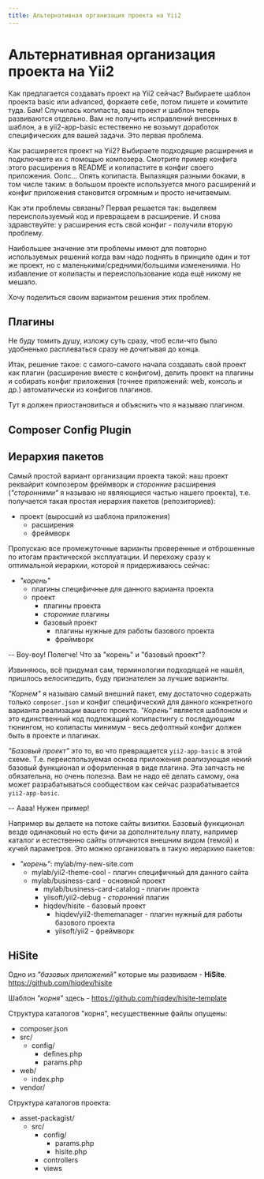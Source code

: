 ```yaml
---
title: Альтернативная организация проекта на Yii2
---
```


# Альтернативная организация проекта на Yii2

Как предлагается создавать проект на Yii2 сейчас? Выбираете шаблон проекта basic или
advanced, форкаете себе, потом пишете и комитите туда. Бам! Случилась копипаста, ваш
проект и шаблон теперь развиваются отдельно. Вам не получить исправлений внесенных в
шаблон, а в yii2-app-basic естественно не возьмут доработок специфических для вашей
задачи. Это первая проблема.

Как расширяется проект на Yii2? Выбираете подходящие расширения и подключаете их с
помощью композера. Смотрите пример конфига этого расширения в README и копипастите в
конфиг своего приложения. Оопс... Опять копипаста. Вылазящяя разными боками, в том числе
таким: в большом проекте используется много расширений и конфиг приложения становится
огромным и просто нечитаемым.

Как эти проблемы связаны? Первая решается так: выделяем переиспользуемый код и
превращаем в расширение. И снова здравствуйте: у расширения есть свой конфиг -
получили вторую проблему.

Наибольшее значение эти проблемы имеют для повторно используемых решений когда вам
надо поднять в принципе один и тот же проект, но с маленькими/средними/большими
изменениями.
Но избавление от копипасты и переиспользование кода ещё никому не мешало.

Хочу поделиться своим вариантом решения этих проблем.

## Плагины

Не буду томить душу, изложу суть сразу, чтоб если-что было удобненько расплеваться сразу
не дочитывая до конца.

Итак, решение такое: с самого-самого начала создавать свой проект как плагин (расширение
вместе с конфигом), делить проект на плагины и собирать конфиг приложения (точнее
приложений: web, консоль и др.) автоматически из конфигов плагинов.

Тут я должен приостановиться и объяснить что я называю плагином.

## Composer Config Plugin


## Иерархия пакетов

Самый простой вариант организации проекта такой: наш проект реквайрит композером
фреймворк и *сторонние* расширения (*"сторонними"* я называю не являющиеся частью нашего
проекта), т.е. получается такая простая иерархия пакетов (репозиториев):

- проект (выросший из шаблона приложения)
    - расширения
    - фреймворк

Пропускаю все промежуточные варианты проверенные и отброшенные по итогам практической
эксплуатации. И перехожу сразу к оптимальной иерархии, которой я придерживаюсь сейчас:

- *"корень"*
    - плагины специфичные для данного варианта проекта
    - проект
        - плагины проекта
        - *сторонние* плагины
        - базовый проект
            - плагины нужные для работы базового проекта
            - фреймворк

-- Воу-воу! Полегче! Что за "корень" и "базовый проект"?

Извиняюсь, всё придумал сам, терминологии подходящей не нашёл, пришлось велосипедить, буду признателен за лучшие варианты.

*"Корнем"* я называю самый внешний пакет, ему достаточно содержать только
`composer.json` и конфиг специфический для данного конкретного варианта реализации
вашего проекта.
*"Корень"* является шаблоном и это единственный код подлежащий копипастингу с
последующим тюнингом, но копипасты минимум - весь дефолтный конфиг должен быть
в проекте и плагинах.

*"Базовый проект"* это то, во что превращается `yii2-app-basic` в этой схеме.
Т.е. переиспользуемая основа приложения реализующая некий базовый
функционал и оформленная в виде плагина.
Эта запчасть не обязательна, но очень полезна. Вам не надо её делать самому, она
может разрабатываться сообществом как сейчас разрабатывается `yii2-app-basic`.

-- Аааа! Нужен пример!

Например вы делаете на потоке сайты визитки. Базовый функционал везде одинаковый
но есть фичи за дополнительну плату, например каталог и естественно сайты отличаются
внешним видом (темой) и кучей параметров.
Это можно организовать в такую иерархию пакетов:

- *"корень"*: mylab/my-new-site.com
    - mylab/yii2-theme-cool - плагин специфичный для данного сайта
    - mylab/business-card - основной проект
        - mylab/business-card-catalog - плагин проекта
        - yiisoft/yii2-debug - *сторонний* плагин
        - hiqdev/hisite - базовый проект
            - hiqdev/yii2-thememanager - плагин нужный для работы базового проекта
            - yiisoft/yii2 - фреймворк

## HiSite

Одно из *"базовых приложений"* которые мы развиваем - **HiSite**.
https://github.com/hiqdev/hisite

Шаблон *"корня"* здесь -
https://github.com/hiqdev/hisite-template


Структура каталогов "корня", несущественные файлы опущены:

- composer.json
- src/
    - config/
        - defines.php
        - params.php
- web/
    - index.php
- vendor/

Структура каталогов проекта:

- asset-packagist/
    - src/
        - config/
            - params.php
            - hisite.php
        - controllers
        - views

